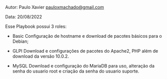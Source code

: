 Autor: Paulo Xavier <pauloxmachado@gmail.com>

Data: 20/08/2022

Esse Playbook possui 3 roles:

- Basic
Configuração de hostname e download de pacotes básicos para o Debian;

- GLPI
Download e configurações de pacotes do Apache2, PHP além de download da versão 10.0.2.

- MySQL
Download e configuração do MariaDB para uso, alteração da senha do usuario root e criação da senha do usuario suporte.